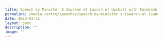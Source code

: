 ```yaml
---
title: Speech by Minister S Iswaran at Launch of Upskill with Facebook Singapore
permalink: /media-centre/speeches/speech-by-minister-s-iswaran-at-launch-of-upskill-with-facebook-singapore/
date: 2023-03-31
layout: post
description: ""
image: ""
---
```

